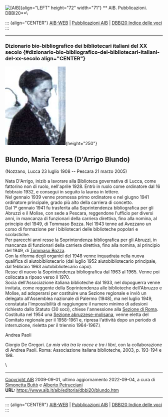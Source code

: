 ![\[AIB\]](/aib/wi/aibv72.gif){align="LEFT" height="72" width="71"}
** AIB. Pubblicazioni. DBBI20**\

::: {align="CENTER"}
[AIB-WEB](/) \| [Pubblicazioni AIB](/pubblicazioni/) \| [DBBI20 Indice
delle voci](dbbi20.htm)
:::

------------------------------------------------------------------------

### Dizionario bio-bibliografico dei bibliotecari italiani del XX secolo {#dizionario-bio-bibliografico-dei-bibliotecari-italiani-del-xx-secolo align="CENTER"}

![\[Ritratto\]](blundo.jpg){height="250"}

## Blundo, Maria Teresa (D\'Arrigo Blundo)

(Nozzano, Lucca 23 luglio 1908 -- Pescara 21 marzo 2005)

Nata D\'Arrigo, iniziò a lavorare alla Biblioteca governativa di Lucca,
come fattorino non di ruolo, nell\'aprile 1928. Entrò in ruolo come
ordinatore dal 16 febbraio 1932, e conseguì in seguito la laurea in
lettere.\
Nel gennaio 1939 venne promossa primo ordinatore e nel giugno 1941
ordinatore principale, grado più alto della carriera di concetto.\
Dal 1º gennaio 1941 fu trasferita alla Soprintendenza bibliografica per
gli Abruzzi e il Molise, con sede a Pescara, reggendone l\'ufficio per
diversi anni, in mancanza di funzionari della carriera direttiva, fino
alla nomina, al principio del 1949, di Tommaso Bozza. Nel 1943 tenne ad
Avezzano un corso di formazione per i bibliotecari delle biblioteche
popolari e scolastiche.\
Per parecchi anni resse la Soprintendenza bibliografica per gli Abruzzi,
in mancanza di funzionari della carriera direttiva, fino alla nomina, al
principio del 1949, di [Tommaso Bozza](bozza.htm).\
Con la riforma degli organici del 1948 venne inquadrata nella nuova
qualifica di aiutobibliotecario (dal luglio 1952 aiutobibliotecario
principale, dal febbraio 1963 aiutobibliotecario capo).\
Resse di nuovo la Soprintendenza bibliografica dal 1963 al 1965. Venne
poi collocata a riposo verso il 1970.\
Socia dell\'Associazione italiana biblioteche dal 1933, nel dopoguerra
venne invitata, come reggente della Soprintendenza alle biblioteche
dell\'Abruzzo e Molise, ad adoperarsi per costituire una Sezione
regionale e inviò un delegato all\'Assemblea nazionale di Palermo
(1948), ma nel luglio 1949, constatata l\'impossibilità di raggiungere
il numero minimo di adesioni richiesto dallo Statuto (30 soci), chiese
l\'annessione alla [Sezione di Roma](/aib/stor/sezioni/laz.htm).
Costituita nel 1954 una [Sezione
abruzzese-molisana](/aib/stor/sezioni/abr.htm), venne eletta del
Comitato regionale per il 1958-1961 e, ripresa l\'attività dopo un
periodo di interruzione, rieletta per il triennio 1964-1967.\

Andrea Paoli

Giorgio De Gregori. *La mia vita tra le rocce e tra i libri*, con la
collaborazione di Andrea Paoli. Roma: Associazione italiana biblioteche,
2003, p. 193-194 e 198.

\

------------------------------------------------------------------------

[Copyright AIB](/su-questo-sito/dichiarazione-di-copyright-aib-web/)
2009-09-01, ultimo aggiornamento 2022-09-04, a cura di [Simonetta
Buttò](/aib/redazione3.htm) e [Alberto
Petrucciani](/su-questo-sito/redazione-aib-web/)\
**URL:** https://www.aib.it/aib/editoria/dbbi20/blundo.htm

------------------------------------------------------------------------

::: {align="CENTER"}
[AIB-WEB](/) \| [Pubblicazioni AIB](/pubblicazioni/) \| [DBBI20 Indice
delle voci](dbbi20.htm)
:::
